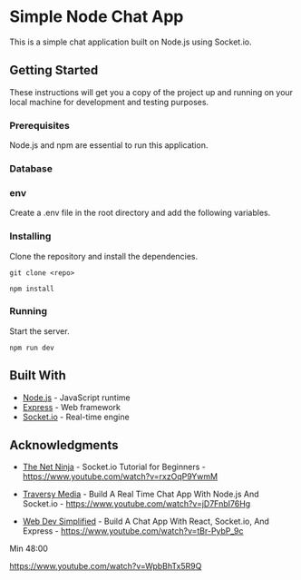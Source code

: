 # Simple Node Chat App

This is a simple chat application built on Node.js using Socket.io.

## Getting Started

These instructions will get you a copy of the project up and running on your local machine for development and testing purposes.

### Prerequisites

Node.js and npm are essential to run this application.

### Database



### env

Create a .env file in the root directory and add the following variables.


### Installing

Clone the repository and install the dependencies.

```
git clone <repo>

npm install
```

### Running

Start the server.

```
npm run dev
```

## Built With

* [Node.js](https://nodejs.org/en/) - JavaScript runtime
* [Express](https://expressjs.com/) - Web framework
* [Socket.io](https://socket.io/) - Real-time engine


## Acknowledgments

* [The Net Ninja](https://www.youtube.com/channel/UCW5YeuERMmlnqo4oq8vwUpg) - Socket.io Tutorial for Beginners - https://www.youtube.com/watch?v=rxzOqP9YwmM

* [Traversy Media](https://www.youtube.com/channel/UC29ju8bIPH5as8OGnQzwJyA) - Build A Real Time Chat App With Node.js And Socket.io - https://www.youtube.com/watch?v=jD7FnbI76Hg
    
* [Web Dev Simplified](https://www.youtube.com/channel/UCFbNIlppjAuEX4znoulh0Cw) - Build A Chat App With React, Socket.io, And Express - https://www.youtube.com/watch?v=tBr-PybP_9c



Min 48:00

https://www.youtube.com/watch?v=WpbBhTx5R9Q
